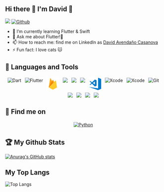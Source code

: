 ## Hi there 👋 I'm David 🤠
![](https://visitor-badge.laobi.icu/badge?page_id=davidac2007.davidac2007) [![Github](https://img.shields.io/github/followers/davidac2007?label=Followers&logo=Github)](https://github.com/davidac2007)


- 🌱 I’m currently learning Flutter & Swift
- 💬 Ask me about Flutter!💙
- 📫 How to reach me: find me on LinkedIn as [David Avendaño Casanova
](https://www.linkedin.com/in/david-avenda%C3%B1o-casanova/)
- ⚡ Fun fact: I love cats 🐱

## 🧰 Languages and Tools
<p align="center">
<img src="https://pbs.twimg.com/profile_images/993555605078994945/Yr-pWI4G.jpg" alt="Dart" height="40" style="vertical-align:top; margin:4px">
<img src="https://miro.medium.com/max/1000/1*ilC2Aqp5sZd1wi0CopD1Hw.png" alt="Flutter" height="40" style="vertical-align:top; margin:4px">
<img src="https://raw.githubusercontent.com/github/explore/80688e429a7d4ef2fca1e82350fe8e3517d3494d/topics/firebase/firebase.png" height="40" style="vertical-align:top; margin:4px">
<img src="https://upload.wikimedia.org/wikipedia/commons/thumb/1/18/ISO_C%2B%2B_Logo.svg/1200px-ISO_C%2B%2B_Logo.svg.png" height="40" style="vertical-align:top; margin:4px">
<img src="https://blog.desafiolatam.com/wp-content/uploads/2018/05/swift-logo.png" height="40" style="vertical-align:top; margin:4px">
<img src="https://upload.wikimedia.org/wikipedia/commons/1/19/C_Logo.png" height="40" style="vertical-align:top; margin:4px">
<img src="https://raw.githubusercontent.com/github/explore/80688e429a7d4ef2fca1e82350fe8e3517d3494d/topics/visual-studio-code/visual-studio-code.png" alt="VS Code" height="40" style="vertical-align:top; margin:4px">
<img src="https://developer.apple.com/design/human-interface-guidelines/macos/images/app-icon-realistic-materials_2x.png" alt="Xcode" height="40" style="vertical-align:top; margin:4px">
<img src="https://2.bp.blogspot.com/-tzm1twY_ENM/XlCRuI0ZkRI/AAAAAAAAOso/BmNOUANXWxwc5vwslNw3WpjrDlgs9PuwQCLcBGAsYHQ/s1600/pasted%2Bimage%2B0.png" alt="Xcode" height="40" style="vertical-align:top; margin:4px">
<img src="https://jartigag.xyz/assets/images/posts/git.png" alt="Git" height="40" style="vertical-align:top; margin:4px">
<img src="https://github.githubassets.com/images/modules/logos_page/GitHub-Mark.png" height="40" style="vertical-align:top; margin:4px">
<img src="https://w7.pngwing.com/pngs/704/597/png-transparent-computer-icons-command-line-interface-linux-system-console-command-line-icon-miscellaneous-text-rectangle-thumbnail.png" height="40" style="vertical-align:top; margin:4px">
<img src="https://cdn.pixabay.com/photo/2018/05/08/21/29/windows-3384024_960_720.png" height="40" style="vertical-align:top; margin:4px">
<img src="https://encrypted-tbn0.gstatic.com/images?q=tbn:ANd9GcQ6wxqfCtjc5eOKPN8hfbQmdVuA7mB8phMAmA&usqp=CAU" height="40" style="vertical-align:top; margin:4px">

## :email: Find me on
<!--
[<img align="left" alt="DavidAC | LinkedIn" width="40px" src="https://www.google.com/url?sa=i&url=https%3A%2F%2Fwww.flaticon.es%2Ficono-gratis%2Flinkedin_174857&psig=AOvVaw0YAoPv-b5miSfPhLDi8GuU&ust=1629695365735000&source=images&cd=vfe&ved=0CAsQjRxqFwoTCKDE-rzuw_ICFQAAAAAdAAAAABAD" />][linkedin]
-->
<p align="center">
<a href="https://www.linkedin.com/in/david-avenda%C3%B1o-casanova/" target="_blank" rel="noopener noreferrer"> <img src="https://image.flaticon.com/icons/png/512/174/174857.png" alt="Python" height="40" style="vertical-align:top; margin:4px"></a>

## :trophy: My Github Stats

[![Anurag's GitHub stats](https://github-readme-stats.vercel.app/api?username=davidac2007&theme=gotham&show_icons=true)](https://github.com/anuraghazra/github-readme-stats)
  
## My Top Langs
  
![Top Langs](https://github-readme-stats.vercel.app/api/top-langs/?username=davidac2007&theme=tokyonight&layout=compact)

</p>
